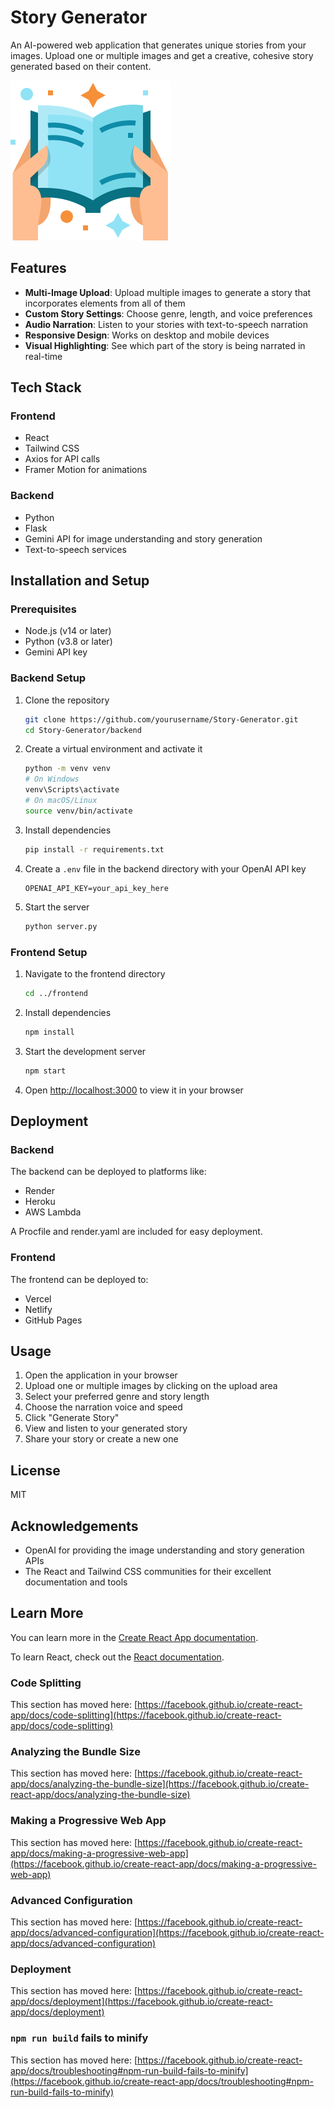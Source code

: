 # Story Generator

An AI-powered web application that generates unique stories from your images. Upload one or multiple images and get a creative, cohesive story generated based on their content.

![Story Generator](frontend/public/images/story-generator-logo.png)

## Features

- **Multi-Image Upload**: Upload multiple images to generate a story that incorporates elements from all of them
- **Custom Story Settings**: Choose genre, length, and voice preferences
- **Audio Narration**: Listen to your stories with text-to-speech narration
- **Responsive Design**: Works on desktop and mobile devices
- **Visual Highlighting**: See which part of the story is being narrated in real-time

## Tech Stack

### Frontend

- React
- Tailwind CSS
- Axios for API calls
- Framer Motion for animations

### Backend

- Python
- Flask
- Gemini API for image understanding and story generation
- Text-to-speech services

## Installation and Setup

### Prerequisites

- Node.js (v14 or later)
- Python (v3.8 or later)
- Gemini API key

### Backend Setup

1. Clone the repository

   ```bash
   git clone https://github.com/yourusername/Story-Generator.git
   cd Story-Generator/backend
   ```

2. Create a virtual environment and activate it

   ```bash
   python -m venv venv
   # On Windows
   venv\Scripts\activate
   # On macOS/Linux
   source venv/bin/activate
   ```

3. Install dependencies

   ```bash
   pip install -r requirements.txt
   ```

4. Create a `.env` file in the backend directory with your OpenAI API key

   ```
   OPENAI_API_KEY=your_api_key_here
   ```

5. Start the server
   ```bash
   python server.py
   ```

### Frontend Setup

1. Navigate to the frontend directory

   ```bash
   cd ../frontend
   ```

2. Install dependencies

   ```bash
   npm install
   ```

3. Start the development server

   ```bash
   npm start
   ```

4. Open [http://localhost:3000](http://localhost:3000) to view it in your browser

## Deployment

### Backend

The backend can be deployed to platforms like:

- Render
- Heroku
- AWS Lambda

A Procfile and render.yaml are included for easy deployment.

### Frontend

The frontend can be deployed to:

- Vercel
- Netlify
- GitHub Pages

## Usage

1. Open the application in your browser
2. Upload one or multiple images by clicking on the upload area
3. Select your preferred genre and story length
4. Choose the narration voice and speed
5. Click "Generate Story"
6. View and listen to your generated story
7. Share your story or create a new one

## License

MIT

## Acknowledgements

- OpenAI for providing the image understanding and story generation APIs
- The React and Tailwind CSS communities for their excellent documentation and tools

## Learn More

You can learn more in the [Create React App documentation](https://facebook.github.io/create-react-app/docs/getting-started).

To learn React, check out the [React documentation](https://reactjs.org/).

### Code Splitting

This section has moved here: [https://facebook.github.io/create-react-app/docs/code-splitting](https://facebook.github.io/create-react-app/docs/code-splitting)

### Analyzing the Bundle Size

This section has moved here: [https://facebook.github.io/create-react-app/docs/analyzing-the-bundle-size](https://facebook.github.io/create-react-app/docs/analyzing-the-bundle-size)

### Making a Progressive Web App

This section has moved here: [https://facebook.github.io/create-react-app/docs/making-a-progressive-web-app](https://facebook.github.io/create-react-app/docs/making-a-progressive-web-app)

### Advanced Configuration

This section has moved here: [https://facebook.github.io/create-react-app/docs/advanced-configuration](https://facebook.github.io/create-react-app/docs/advanced-configuration)

### Deployment

This section has moved here: [https://facebook.github.io/create-react-app/docs/deployment](https://facebook.github.io/create-react-app/docs/deployment)

### `npm run build` fails to minify

This section has moved here: [https://facebook.github.io/create-react-app/docs/troubleshooting#npm-run-build-fails-to-minify](https://facebook.github.io/create-react-app/docs/troubleshooting#npm-run-build-fails-to-minify)
